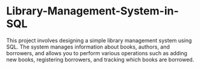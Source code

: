 # Library-Management-System-in-SQL
This project involves designing a simple library management system using SQL. The system manages information about books, authors, and borrowers, and allows you to perform various operations such as adding new books, registering borrowers, and tracking which books are borrowed.
